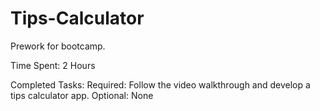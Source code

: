# Tips-Calculator
Prework for bootcamp.

Time Spent: 2 Hours

Completed Tasks:
Required: Follow the video walkthrough and develop a tips calculator app.
Optional: None
